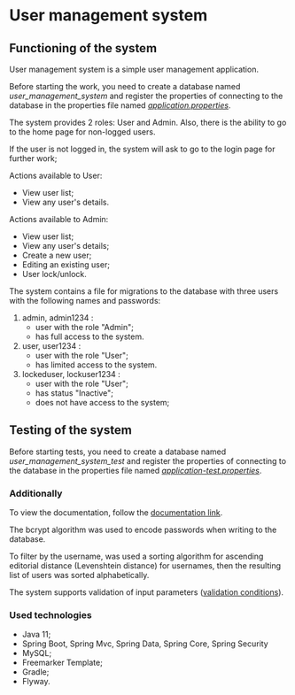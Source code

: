 # User management system

## Functioning of the system
User management system is a simple user management 
application.

Before starting the work, you need to create a 
database named *user_management_system* and 
register the properties of connecting to 
the database in the properties file named [*application.properties*](./src/main/resources/application.properties).

The system provides 2 roles: User and Admin. Also, 
there is the ability to go to the home page for 
non-logged users. 

If the user is not logged in, the system will ask to 
go to the login page for further work;

Actions available to User:
- View user list;
- View any user's details.

Actions available to Admin:
- View user list;
- View any user's details;
- Create a new user;
- Editing an existing user;
- User lock/unlock.

The system contains a file for migrations 
to the database with three users with 
the following names and passwords:
1. admin, admin1234 :
    - user with the role "Admin";
    - has full access to the system.
2. user, user1234 :
    - user with the role "User"; 
    - has limited access to the system.
3. lockeduser, lockuser1234 :
    - user with the role "User";
    - has status "Inactive";
    - does not have access to the system;
    
## Testing of the system
Before starting tests, you need to create a 
database named *user_management_system_test* and 
register the properties of connecting to 
the database in the properties file named [*application-test.properties*](./src/test/resources/application-test.properties).
    
### Additionally

To view the documentation, follow the [documentation link](./javadoc/index.html). 

The bcrypt algorithm was used to 
encode passwords when writing to the database.

To filter by the username, was used a sorting algorithm 
for ascending editorial distance (Levenshtein distance) 
for usernames, then the resulting list of users 
was sorted alphabetically.

The system supports validation of input parameters ([validation conditions](./src/main/java/com/otesk/ums/dto/UserAccountDTO.java)).

### Used technologies

- Java 11;
- Spring Boot, Spring Mvc, Spring Data, Spring Core, Spring Security
- MySQL;
- Freemarker Template;
- Gradle;
- Flyway.
